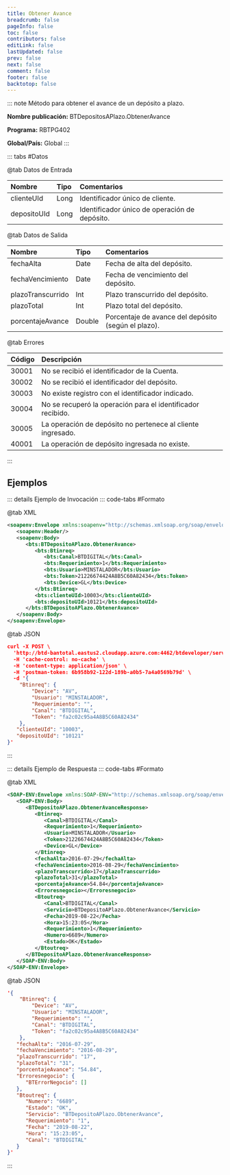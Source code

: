 ```yaml
---
title: Obtener Avance
breadcrumb: false
pageInfo: false
toc: false
contributors: false
editLink: false
lastUpdated: false
prev: false
next: false
comment: false
footer: false
backtotop: false
---
```


<!-- ABRE DATOS DEL MÉTODO -->
::: note Método para obtener el avance de un depósito a plazo.

**Nombre publicación:** BTDepositosAPlazo.ObtenerAvance

**Programa:** RBTPG402

**Global/País:** Global
:::
<!-- CIERRA DATOS DEL MÉTODO -->

<!-- ABRE TABLA DE DATOS -->
::: tabs #Datos 

@tab Datos de Entrada

Nombre | Tipo | Comentarios
:--------- | :--------- | :---------
clienteUId | Long | Identificador único de cliente.
depositoUId | Long | Identificador único de operación de depósito.

@tab Datos de Salida

Nombre | Tipo | Comentarios
:--------- | :----------- | :-----------
fechaAlta | Date | Fecha de alta del depósito.
fechaVencimiento | Date | Fecha de vencimiento del depósito.
plazoTranscurrido | Int | Plazo transcurrido del depósito.
plazoTotal | Int | Plazo total del depósito.
porcentajeAvance | Double | Porcentaje de avance del depósito (según el plazo).

@tab Errores

Código | Descripción
:--------- | :-----------
30001 | No se recibió el identificador de la Cuenta.
30002 | No se recibió el identificador del depósito.
30003 | No existe registro con el identificador indicado.
30004 | No se recuperó la operación para el identificador recibido.
30005 | La operación de depósito no pertenece al cliente ingresado.
40001 | La operación de depósito ingresada no existe.
::: 
<!-- CIERRA TABLA DE DATOS -->

## **Ejemplos**

<!-- ABRE EJEMPLO DE INVOCACIÓN -->
::: details Ejemplo de Invocación 
::: code-tabs #Formato

@tab XML
```xml
<soapenv:Envelope xmlns:soapenv="http://schemas.xmlsoap.org/soap/envelope/" xmlns:bts="http://uy.com.dlya.bantotal/BTSOA/">
   <soapenv:Header/>
   <soapenv:Body>
      <bts:BTDepositoAPlazo.ObtenerAvance>
         <bts:Btinreq>
            <bts:Canal>BTDIGITAL</bts:Canal>
            <bts:Requerimiento>1</bts:Requerimiento>
            <bts:Usuario>MINSTALADOR</bts:Usuario>
            <bts:Token>21226674424A8B5C60A82434</bts:Token>
            <bts:Device>GL</bts:Device>
         </bts:Btinreq>
         <bts:clienteUId>10003</bts:clienteUId>
         <bts:depositoUId>10121</bts:depositoUId>
      </bts:BTDepositoAPlazo.ObtenerAvance>
   </soapenv:Body>
</soapenv:Envelope>
```

@tab JSON
```json
curl -X POST \
  'http://btd-bantotal.eastus2.cloudapp.azure.com:4462/btdeveloper/servlet/com.dlya.bantotal.odwsbt_BTDepositoAPlazo_v1?ObtenerAvance \
  -H 'cache-control: no-cache' \
  -H 'content-type: application/json' \
  -H 'postman-token: 6b958b92-122d-189b-a0b5-7a4a0569b79d' \
  -d '{
	"Btinreq": {
		"Device": "AV",
		"Usuario": "MINSTALADOR",
		"Requerimiento": "",
		"Canal": "BTDIGITAL",
		"Token": "fa2c02c95a4A8B5C60A82434"
	},
   "clienteUId": "10003",
   "depositoUId": "10121"
}'
```
:::
<!-- CIERRA EJEMPLO DE INVOCACIÓN -->

<!-- ABRE EJEMPLO DE RESPUESTA -->
::: details Ejemplo de Respuesta 
::: code-tabs #Formato

@tab XML
```xml
<SOAP-ENV:Envelope xmlns:SOAP-ENV="http://schemas.xmlsoap.org/soap/envelope/" xmlns:xsd="http://www.w3.org/2001/XMLSchema" xmlns:SOAP-ENC="http://schemas.xmlsoap.org/soap/encoding/" xmlns:xsi="http://www.w3.org/2001/XMLSchema-instance">
   <SOAP-ENV:Body>
      <BTDepositoAPlazo.ObtenerAvanceResponse>
         <Btinreq>
            <Canal>BTDIGITAL</Canal>
            <Requerimiento>1</Requerimiento>
            <Usuario>MINSTALADOR</Usuario>
            <Token>21226674424A8B5C60A82434</Token>
            <Device>GL</Device>
         </Btinreq>
         <fechaAlta>2016-07-29</fechaAlta>
         <fechaVencimiento>2016-08-29</fechaVencimiento>
         <plazoTranscurrido>17</plazoTranscurrido>
         <plazoTotal>31</plazoTotal>
         <porcentajeAvance>54.84</porcentajeAvance>
         <Erroresnegocio></Erroresnegocio>
         <Btoutreq>
            <Canal>BTDIGITAL</Canal>
            <Servicio>BTDepositoAPlazo.ObtenerAvance</Servicio>
            <Fecha>2019-08-22</Fecha>
            <Hora>15:23:05</Hora>
            <Requerimiento>1</Requerimiento>
            <Numero>6689</Numero>
            <Estado>OK</Estado>
         </Btoutreq>
      </BTDepositoAPlazo.ObtenerAvanceResponse>
   </SOAP-ENV:Body>
</SOAP-ENV:Envelope>
```

@tab JSON
```json
'{
	"Btinreq": {
		"Device": "AV",
		"Usuario": "MINSTALADOR",
		"Requerimiento": "",
		"Canal": "BTDIGITAL",
		"Token": "fa2c02c95a4A8B5C60A82434"
	},
   "fechaAlta": "2016-07-29",
   "fechaVencimiento": "2016-08-29",
   "plazoTranscurrido": "17",
   "plazoTotal": "31",
   "porcentajeAvance": "54.84",
   "Erroresnegocio": {
      "BTErrorNegocio": []
   },
   "Btoutreq": {
      "Numero": "6689",
      "Estado": "OK",
      "Servicio": "BTDepositoAPlazo.ObtenerAvance",
      "Requerimiento": "1",
      "Fecha": "2019-08-22",
      "Hora": "15:23:05",
      "Canal": "BTDIGITAL"
   }
}'
```
::: 
<!-- CIERRA EJEMPLO DE RESPUESTA -->